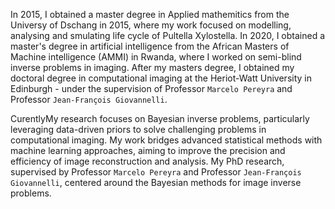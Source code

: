 <!-- I am a Research Associate at `Heriot-Watt University` in Edinburgh, UK. My research focuses on Bayesian inverse problems, particularly leveraging data-driven priors, with a primary application in computational imaging. -->
In 2015, I obtained a master degree in Applied mathemitics from the Universy of Dschang in 2015, where my work focused on modelling, analysing and smulating life cycle of Pultella Xylostella. In 2020, I obtained a master's degree in artificial intelligence from the African Masters of Machine intelligence (AMMI) in Rwanda, where I worked on semi-blind inverse problems in imaging. After my masters degree, I obtained my doctoral degree in computational imaging at the Heriot-Watt University in Edinburgh - under the supervision of Professor `Marcelo Pereyra` and Professor `Jean-François Giovannelli`. 

CurentlyMy research focuses on Bayesian inverse problems, particularly leveraging data-driven priors to solve challenging problems in computational imaging. My work bridges advanced statistical methods with machine learning approaches, aiming to improve the precision and efficiency of image reconstruction and analysis. My PhD research, supervised by Professor `Marcelo Pereyra` and Professor `Jean-François Giovannelli`, centered around the Bayesian methods for image inverse problems.

<!-- I am actively seeking postdoctoral opportunities in computational imaging, Bayesian methods, or related interdisciplinary fields, where I can further contribute to advancements in imaging science, signal processing, or applied mathematics. -->
